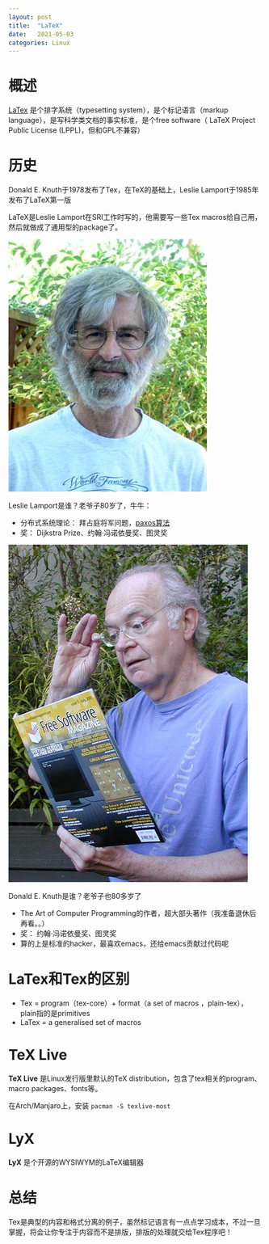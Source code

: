 ```yaml
---
layout: post
title:  "LaTeX"
date:   2021-05-03
categories: Linux
---
```


# 概述

[LaTex](https://www.latex-project.org/) 是个排字系统（typesetting system），是个标记语言（markup language），是写科学类文档的事实标准，是个free software（ LaTeX Project Public License (LPPL)，但和GPL不兼容）

# 历史

Donald E. Knuth于1978发布了Tex，在TeX的基础上，Leslie Lamport于1985年发布了LaTeX第一版

LaTeX是Leslie Lamport在SRI工作时写的，他需要写一些Tex macros给自己用，然后就做成了通用型的package了。

![lamport](/img/lamport.jpg)

Leslie Lamport是谁？老爷子80岁了，牛牛：
- 分布式系统理论： 拜占庭将军问题，[paxos算法](https://lamport.azurewebsites.net/pubs/paxos-simple.pdf)
- 奖： Dijkstra Prize、约翰·冯诺依曼奖、图灵奖

![knuth](/img/knuth.jpg)

Donald E. Knuth是谁？老爷子也80多岁了
- The Art of Computer Programming的作者，超大部头著作（我准备退休后再看。。）
- 奖： 约翰·冯诺依曼奖、图灵奖
- 算的上是标准的hacker，最喜欢emacs，还给emacs贡献过代码呢

# LaTex和Tex的区别

- Tex = program（tex-core）+ format（a set of macros ，plain-tex），plain指的是primitives
- LaTex = a generalised set of macros

# TeX Live

**TeX Live** 是Linux发行版里默认的TeX distribution，包含了tex相关的program、macro packages、fonts等。

在Arch/Manjaro上，安装 `pacman -S texlive-most`

# LyX

**LyX** 是个开源的WYSIWYM的LaTeX编辑器

# 总结

Tex是典型的内容和格式分离的例子，虽然标记语言有一点点学习成本，不过一旦掌握，将会让你专注于内容而不是排版，排版的处理就交给Tex程序吧！
